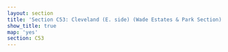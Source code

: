 ```yaml
---
layout: section
title: 'Section C53: Cleveland (E. side) (Wade Estates & Park Section) High'
show_title: true
map: 'yes'
section: C53
---
```

